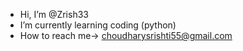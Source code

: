 - Hi, I’m @Zrish33
- I’m currently learning coding (python)
- How to reach me-> choudharysrishti55@gmail.com

<!---
Zrish33/Zrish33 is a ✨ special ✨ repository because its `README.md` (this file) appears on your GitHub profile.
You can click the Preview link to take a look at your changes.
--->
